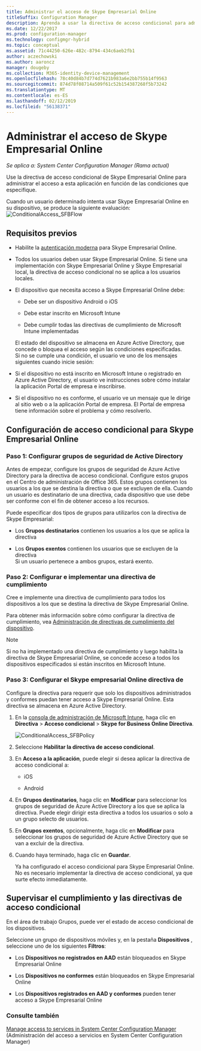 ```yaml
---
title: Administrar el acceso de Skype Empresarial Online
titleSuffix: Configuration Manager
description: Aprenda a usar la directiva de acceso condicional para administrar el acceso a Skype Empresarial Online.
ms.date: 12/22/2017
ms.prod: configuration-manager
ms.technology: configmgr-hybrid
ms.topic: conceptual
ms.assetid: 71c44250-626e-482c-8794-434c6aeb2fb1
author: aczechowski
ms.author: aaroncz
manager: dougeby
ms.collection: M365-identity-device-management
ms.openlocfilehash: 78c40d84b7d774d7621b983a6e2bb755b14f9563
ms.sourcegitcommit: 874d78f08714a509f61c52b154387268f5b73242
ms.translationtype: MT
ms.contentlocale: es-ES
ms.lasthandoff: 02/12/2019
ms.locfileid: "56138371"
---
```

# <a name="manage-skype-for-business-online-access"></a>Administrar el acceso de Skype Empresarial Online

*Se aplica a: System Center Configuration Manager (Rama actual)*


Use la directiva de acceso condicional de Skype Empresarial Online para administrar el acceso a esta aplicación en función de las condiciones que especifique.  


 Cuando un usuario determinado intenta usar Skype Empresarial Online en su dispositivo, se produce la siguiente evaluación:![ConditionalAccess&#95;SFBFlow](media/ConditionalAccess_SFBFlow.png)  

## <a name="prerequisites"></a>Requisitos previos  

- Habilite la [autenticación moderna](https://aka.ms/SkypeModernAuth) para Skype Empresarial Online.   

- Todos los usuarios deben usar Skype Empresarial Online. Si tiene una implementación con Skype Empresarial Online y Skype Empresarial local, la directiva de acceso condicional no se aplica a los usuarios locales.  

- El dispositivo que necesita acceso a Skype Empresarial Online debe:  

  -   Debe ser un dispositivo Android o iOS

  -   Debe estar inscrito en Microsoft Intune

  -   Debe cumplir todas las directivas de cumplimiento de Microsoft Intune implementadas

  El estado del dispositivo se almacena en Azure Active Directory, que concede o bloquea el acceso según las condiciones especificadas.  
  Si no se cumple una condición, el usuario ve uno de los mensajes siguientes cuando inicie sesión:  

- Si el dispositivo no está inscrito en Microsoft Intune o registrado en Azure Active Directory, el usuario ve instrucciones sobre cómo instalar la aplicación Portal de empresa e inscribirse.  

- Si el dispositivo no es conforme, el usuario ve un mensaje que le dirige al sitio web o a la aplicación Portal de empresa. El Portal de empresa tiene información sobre el problema y cómo resolverlo.  

## <a name="configure-conditional-access-for-skype-for-business-online"></a>Configuración de acceso condicional para Skype Empresarial Online  

### <a name="step-1-configure-active-directory-security-groups"></a>Paso 1: Configurar grupos de seguridad de Active Directory  
 Antes de empezar, configure los grupos de seguridad de Azure Active Directory para la directiva de acceso condicional. Configure estos grupos en el Centro de administración de Office 365. Estos grupos contienen los usuarios a los que se destina la directiva o que se excluyen de ella. Cuando un usuario es destinatario de una directiva, cada dispositivo que use debe ser conforme con el fin de obtener acceso a los recursos.  

 Puede especificar dos tipos de grupos para utilizarlos con la directiva de Skype Empresarial:  

-   Los **Grupos destinatarios** contienen los usuarios a los que se aplica la directiva  

-   Los **Grupos exentos** contienen los usuarios que se excluyen de la directiva  
    Si un usuario pertenece a ambos grupos, estará exento.  

### <a name="step-2-configure-and-deploy-a-compliance-policy"></a>Paso 2: Configurar e implementar una directiva de cumplimiento  
 Cree e implemente una directiva de cumplimiento para todos los dispositivos a los que se destina la directiva de Skype Empresarial Online.  

 Para obtener más información sobre cómo configurar la directiva de cumplimiento, vea [Administración de directivas de cumplimiento del dispositivo](../../protect/deploy-use/device-compliance-policies.md).  

> [!NOTE]  
>  Si no ha implementado una directiva de cumplimiento y luego habilita la directiva de Skype Empresarial Online, se concede acceso a todos los dispositivos especificados si están inscritos en Microsoft Intune.  


### <a name="step-3-configure-the-skype-for-business-online-policy"></a>Paso 3: Configurar el Skype empresarial Online directiva de  
 Configure la directiva para requerir que solo los dispositivos administrados y conformes puedan tener acceso a Skype Empresarial Online. Esta directiva se almacena en Azure Active Directory.  

1. En la [consola de administración de Microsoft Intune](https://manage.microsoft.com), haga clic en **Directiva** > **Acceso condicional** > **Skype for Business Online Directiva**.  

    ![ConditionalAccess&#95;SFBPolicy](media/ConditionalAccess_SFBPolicy.png)  

2. Seleccione **Habilitar la directiva de acceso condicional**.  

3. En **Acceso a la aplicación**, puede elegir si desea aplicar la directiva de acceso condicional a:  

   -   iOS  

   -   Android  

4. En **Grupos destinatarios**, haga clic en **Modificar** para seleccionar los grupos de seguridad de Azure Active Directory a los que se aplica la directiva. Puede elegir dirigir esta directiva a todos los usuarios o solo a un grupo selecto de usuarios.  

5. En **Grupos exentos**, opcionalmente, haga clic en **Modificar** para seleccionar los grupos de seguridad de Azure Active Directory que se van a excluir de la directiva.  

6. Cuando haya terminado, haga clic en **Guardar**.  

   Ya ha configurado el acceso condicional para Skype Empresarial Online. No es necesario implementar la directiva de acceso condicional, ya que surte efecto inmediatamente.  

## <a name="monitor-the-compliance-and-conditional-access-policies"></a>Supervisar el cumplimiento y las directivas de acceso condicional  
 En el área de trabajo Grupos, puede ver el estado de acceso condicional de los dispositivos.  

 Seleccione un grupo de dispositivos móviles y, en la pestaña **Dispositivos** , seleccione uno de los siguientes **Filtros**:  

-   Los **Dispositivos no registrados en AAD** están bloqueados en Skype Empresarial Online

-   Los **Dispositivos no conformes** están bloqueados en Skype Empresarial Online  

-   Los **Dispositivos registrados en AAD y conformes** pueden tener acceso a Skype Empresarial Online  

### <a name="see-also"></a>Consulte también  

 [Manage access to services in System Center Configuration Manager](../../protect/deploy-use/device-compliance-policies.md) (Administración del acceso a servicios en System Center Configuration Manager)
